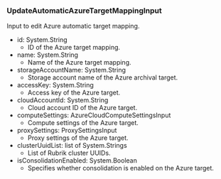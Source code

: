 ### UpdateAutomaticAzureTargetMappingInput
Input to edit Azure automatic target mapping.

- id: System.String
  - ID of the Azure target mapping.
- name: System.String
  - Name of the Azure target mapping.
- storageAccountName: System.String
  - Storage account name of the Azure archival target.
- accessKey: System.String
  - Access key of the Azure target.
- cloudAccountId: System.String
  - Cloud account ID of the Azure target.
- computeSettings: AzureCloudComputeSettingsInput
  - Compute settings of the Azure target.
- proxySettings: ProxySettingsInput
  - Proxy settings of the Azure target.
- clusterUuidList: list of System.Strings
  - List of Rubrik cluster UUIDs.
- isConsolidationEnabled: System.Boolean
  - Specifies whether consolidation is enabled on the Azure target.
